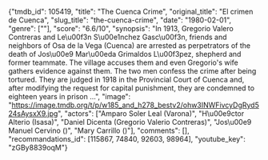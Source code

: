 {"tmdb_id": 105419, "title": "The Cuenca Crime", "original_title": "El crimen de Cuenca", "slug_title": "the-cuenca-crime", "date": "1980-02-01", "genre": [""], "score": "6.6/10", "synopsis": "In 1913, Gregorio Valero Contreras and Le\u00f3n S\u00e1nchez Gasc\u00f3n, friends and neighbors of Osa de la Vega (Cuenca) are arrested as perpetrators of the death of Jos\u00e9 Mar\u00eda Grimaldos L\u00f3pez, shepherd and former teammate. The village accuses them and even Gregorio's wife gathers evidence against them. The two men confess the crime after being tortured. They are judged in 1918 in the Provincial Court of Cuenca and, after modifying the request for capital punishment, they are condemned to eighteen years in prison ...", "image": "https://image.tmdb.org/t/p/w185_and_h278_bestv2/ohw3INWFivcyDgRyd524sAysxX9.jpg", "actors": ["Amparo Soler Leal (Varona)", "H\u00e9ctor Alterio (Isasa)", "Daniel Dicenta (Gregorio Valerio Contreras)", "Jos\u00e9 Manuel Cervino ()", "Mary Carrillo ()"], "comments": [], "recommandations_id": [115867, 74840, 92603, 98964], "youtube_key": "zGBy8839oqM"}
